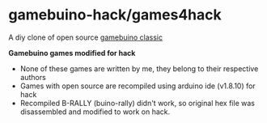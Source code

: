 # gamebuino-hack/games4hack
A diy clone of open source [gamebuino classic](http://legacy.gamebuino.com/wiki)

**Gamebuino games modified for hack**
  - None of these games are written by me, they belong to their respective authors
  - Games with open source are recompiled using arduino ide (v1.8.10) for hack
  - Recompiled B-RALLY (buino-rally) didn't work, so original hex file was disassembled and modified to work on hack.

